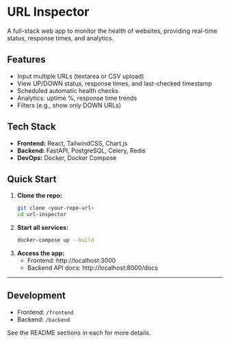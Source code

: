 # URL Inspector

A full-stack web app to monitor the health of websites, providing real-time status, response times, and analytics.

## Features
- Input multiple URLs (textarea or CSV upload)
- View UP/DOWN status, response times, and last-checked timestamp
- Scheduled automatic health checks
- Analytics: uptime %, response time trends
- Filters (e.g., show only DOWN URLs)

## Tech Stack
- **Frontend:** React, TailwindCSS, Chart.js
- **Backend:** FastAPI, PostgreSQL, Celery, Redis
- **DevOps:** Docker, Docker Compose

## Quick Start

1. **Clone the repo:**
   ```bash
   git clone <your-repo-url>
   cd url-inspector
   ```
2. **Start all services:**
   ```bash
   docker-compose up --build
   ```
3. **Access the app:**
   - Frontend: http://localhost:3000
   - Backend API docs: http://localhost:8000/docs

---

## Development
- Frontend: `/frontend`
- Backend: `/backend`

See the README sections in each for more details.
